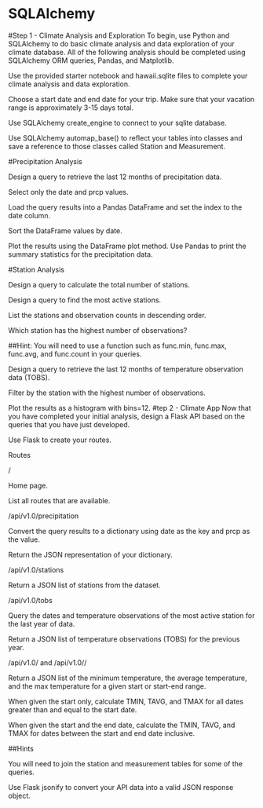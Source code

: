# SQLAlchemy

#Step 1 - Climate Analysis and Exploration
To begin, use Python and SQLAlchemy to do basic climate analysis and data exploration of your climate database. All of the following analysis should be completed using SQLAlchemy ORM queries, Pandas, and Matplotlib.


Use the provided starter notebook and hawaii.sqlite files to complete your climate analysis and data exploration.


Choose a start date and end date for your trip. Make sure that your vacation range is approximately 3-15 days total.


Use SQLAlchemy create_engine to connect to your sqlite database.


Use SQLAlchemy automap_base() to reflect your tables into classes and save a reference to those classes called Station and Measurement.



#Precipitation Analysis


Design a query to retrieve the last 12 months of precipitation data.


Select only the date and prcp values.


Load the query results into a Pandas DataFrame and set the index to the date column.


Sort the DataFrame values by date.


Plot the results using the DataFrame plot method.
Use Pandas to print the summary statistics for the precipitation data.



#Station Analysis


Design a query to calculate the total number of stations.


Design a query to find the most active stations.


List the stations and observation counts in descending order.


Which station has the highest number of observations?


##Hint: You will need to use a function such as func.min, func.max, func.avg, and func.count in your queries.




Design a query to retrieve the last 12 months of temperature observation data (TOBS).


Filter by the station with the highest number of observations.


Plot the results as a histogram with bins=12.
#tep 2 - Climate App
Now that you have completed your initial analysis, design a Flask API based on the queries that you have just developed.

Use Flask to create your routes.


Routes


/


Home page.


List all routes that are available.




/api/v1.0/precipitation


Convert the query results to a dictionary using date as the key and prcp as the value.


Return the JSON representation of your dictionary.




/api/v1.0/stations

Return a JSON list of stations from the dataset.



/api/v1.0/tobs


Query the dates and temperature observations of the most active station for the last year of data.


Return a JSON list of temperature observations (TOBS) for the previous year.




/api/v1.0/<start> and /api/v1.0/<start>/<end>


Return a JSON list of the minimum temperature, the average temperature, and the max temperature for a given start or start-end range.


When given the start only, calculate TMIN, TAVG, and TMAX for all dates greater than and equal to the start date.


When given the start and the end date, calculate the TMIN, TAVG, and TMAX for dates between the start and end date inclusive.





##Hints


You will need to join the station and measurement tables for some of the queries.


Use Flask jsonify to convert your API data into a valid JSON response object.





